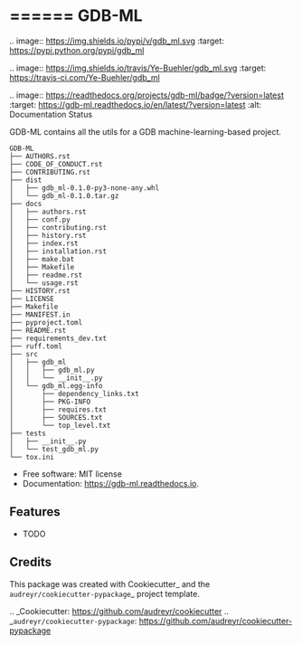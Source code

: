 ======
GDB-ML
======


.. image:: https://img.shields.io/pypi/v/gdb_ml.svg
        :target: https://pypi.python.org/pypi/gdb_ml

.. image:: https://img.shields.io/travis/Ye-Buehler/gdb_ml.svg
        :target: https://travis-ci.com/Ye-Buehler/gdb_ml

.. image:: https://readthedocs.org/projects/gdb-ml/badge/?version=latest
        :target: https://gdb-ml.readthedocs.io/en/latest/?version=latest
        :alt: Documentation Status


GDB-ML contains all the utils for a GDB machine-learning-based project.


```
GDB-ML  
├── AUTHORS.rst  
├── CODE_OF_CONDUCT.rst  
├── CONTRIBUTING.rst  
├── dist
│   ├── gdb_ml-0.1.0-py3-none-any.whl
│   └── gdb_ml-0.1.0.tar.gz
├── docs
│   ├── authors.rst
│   ├── conf.py
│   ├── contributing.rst
│   ├── history.rst
│   ├── index.rst
│   ├── installation.rst
│   ├── make.bat
│   ├── Makefile
│   ├── readme.rst
│   └── usage.rst
├── HISTORY.rst
├── LICENSE
├── Makefile
├── MANIFEST.in
├── pyproject.toml
├── README.rst
├── requirements_dev.txt
├── ruff.toml
├── src
│   ├── gdb_ml
│   │   ├── gdb_ml.py
│   │   └── __init__.py
│   └── gdb_ml.egg-info
│       ├── dependency_links.txt
│       ├── PKG-INFO
│       ├── requires.txt
│       ├── SOURCES.txt
│       └── top_level.txt
├── tests
│   ├── __init__.py
│   └── test_gdb_ml.py
└── tox.ini
```



* Free software: MIT license
* Documentation: https://gdb-ml.readthedocs.io.


Features
--------

* TODO

Credits
-------

This package was created with Cookiecutter_ and the `audreyr/cookiecutter-pypackage`_ project template.

.. _Cookiecutter: https://github.com/audreyr/cookiecutter
.. _`audreyr/cookiecutter-pypackage`: https://github.com/audreyr/cookiecutter-pypackage
